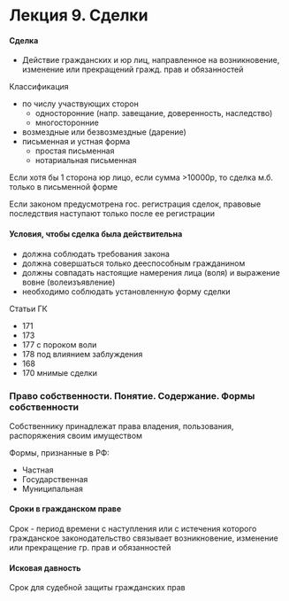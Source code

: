 # Лекция 9. Сделки

#### Сделка

- Действие гражданских и юр лиц, направленное на возникновение, изменение или прекращений гражд. прав и обязанностей

Классификация

- по числу участвующих сторон
  - односторонние (напр. завещание, доверенность, наследство)
  - многосторонние
- возмездные или безвозмездные (дарение)
- письменная и устная форма
  - простая письменная
  - нотариальная письменная

Если хотя бы 1 сторона юр лицо, если сумма >10000p,  то сделка м.б. только в письменной форме

Если законом предусмотрена гос. регистрация сделок, правовые последствия наступают только после ее регистрации

#### Условия, чтобы сделка была действительна

- должна соблюдать требования закона
- должна совершаться только дееспособным гражданином
- должны совпадать настоящие намерения лица (воля) и выражение вовне (волеизъявление)
- необходимо соблюдать установленную форму сделки

Статьи ГК

- 171 
- 173 
- 177 с пороком воли
- 178 под влиянием заблуждения
- 168 
- 170 мнимые сделки

### Право собственности. Понятие. Содержание. Формы собственности

Собственнику принадлежат права владения, пользования, распоряжения своим имуществом

Формы, признанные в РФ: 

- Частная
- Государственная
- Муниципальная

#### Сроки в гражданском праве

Срок - период времени с наступления или с истечения которого гражданское законодательство связывает возникновение, изменение или прекращение гр. прав и обязанностей

#### Исковая давность

Срок для судебной защиты гражданских прав

